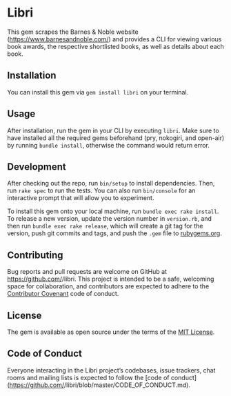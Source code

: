 # Libri

This gem scrapes the Barnes & Noble website (https://www.barnesandnoble.com/) and provides a CLI for viewing various book awards, the respective shortlisted books, as well as details about each book.

## Installation

You can install this gem via `gem install libri` on your terminal. 

## Usage

After installation, run the gem in your CLI by executing `libri`. Make sure to have installed all the required gems beforehand (pry, nokogiri, and open-air) by running `bundle install`, otherwise the command would return error.

## Development

After checking out the repo, run `bin/setup` to install dependencies. Then, run `rake spec` to run the tests. You can also run `bin/console` for an interactive prompt that will allow you to experiment.

To install this gem onto your local machine, run `bundle exec rake install`. To release a new version, update the version number in `version.rb`, and then run `bundle exec rake release`, which will create a git tag for the version, push git commits and tags, and push the `.gem` file to [rubygems.org](https://rubygems.org).

## Contributing

Bug reports and pull requests are welcome on GitHub at https://github.com/<github username>/libri. This project is intended to be a safe, welcoming space for collaboration, and contributors are expected to adhere to the [Contributor Covenant](http://contributor-covenant.org) code of conduct.

## License

The gem is available as open source under the terms of the [MIT License](https://opensource.org/licenses/MIT).

## Code of Conduct

Everyone interacting in the Libri project’s codebases, issue trackers, chat rooms and mailing lists is expected to follow the [code of conduct](https://github.com/<github username>/libri/blob/master/CODE_OF_CONDUCT.md).
